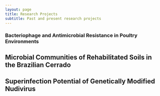 ```yaml
---
layout: page
title: Research Projects
subtitle: Past and present research projects
---
```


### Bacteriophage and Antimicrobial Resistance in Poultry Environments

## Microbial Communities of Rehabilitated Soils in the Brazilian Cerrado

## Superinfection Potential of Genetically Modified Nudivirus
